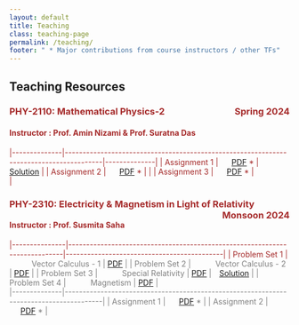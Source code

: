 ```yaml
---
layout: default
title: Teaching
class: teaching-page
permalink: /teaching/
footer: " * Major contributions from course instructors / other TFs"
---
```


## Teaching Resources 

### <font color='brown'> PHY-2110: Mathematical Physics-2 <span style="float: right;"> Spring 2024
#### Instructor : Prof. Amin Nizami & Prof. Suratna Das

|--------------|----------------------------------------------------------------------------------------|--------------|
| Assignment 1 | <span style="padding: 0 20px;">  [PDF](teaching/phy2110/assignment-1(full-set).pdf) *  | [Solution](teaching/phy2110/solved-assignment-1.pdf) |
| Assignment 2 | <span style="padding: 0 20px;">  [PDF](teaching/phy2110/assignment-2.pdf) *  |         |
| Assignment 3 | <span style="padding: 0 20px;">  [PDF](teaching/phy2110/assignment-3.pdf) *  |         |

### <font color='brown'> PHY-2310: Electricity & Magnetism in Light of Relativity <span style="float: right;"> Monsoon 2024
#### Instructor : Prof. Susmita Saha

|---------------|----------------------------------------------------------------------------|--------------------------------------------|
| Problem Set 1 | <font color='grey'> <span style="padding: 0 40px;"> Vector Calculus - 1    | [PDF](teaching/phy2310/ProbSet-1.pdf)      |
| Problem Set 2 | <font color='grey'> <span style="padding: 0 40px;"> Vector Calculus - 2    | [PDF](teaching/phy2310/ProbSet-2.pdf)      |
| Problem Set 3 | <font color='grey'> <span style="padding: 0 40px;"> Special Relativity     | [PDF](teaching/phy2310/ProbSet-3.pdf)      | <span style="padding: 0 10px;">[Solution](teaching/phy2310/solved-ProbSet-3.pdf) |
| Problem Set 4 | <font color='grey'> <span style="padding: 0 40px;"> Magnetism              | [PDF](teaching/phy2310/ProbSet-4.pdf)      |
<br>
|--------------|----------------------------------------------------------------------------------------|
| Assignment 1 | <span style="padding: 0 20px;">  [PDF](teaching/phy2310/assignment-1.pdf) *            | 
| Assignment 2 | <span style="padding: 0 20px;">  [PDF](teaching/phy2310/assignment-2.pdf) *            |
